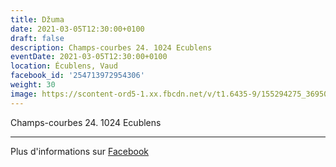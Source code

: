 ```yaml
---
title: Džuma
date: 2021-03-05T12:30:00+0100
draft: false
description: Champs-courbes 24. 1024 Ecublens
eventDate: 2021-03-05T12:30:00+0100
location: Écublens, Vaud
facebook_id: '254713972954306'
weight: 30
image: https://scontent-ord5-1.xx.fbcdn.net/v/t1.6435-9/155294275_3695079563921169_4909597834044538694_n.jpg?_nc_cat=101&ccb=1-7&_nc_sid=9e60e4&_nc_ohc=1u5N6Nw98MAQ7kNvwGUd_bT&_nc_oc=AdlWaYzjI0f0lAOr3B0qOj54V3S_VGrhhzIT28xoCvVcnS9SIeYxzQuU_KxrdSQtCGg&_nc_zt=23&_nc_ht=scontent-ord5-1.xx&edm=ABTKTjYEAAAA&_nc_gid=b2t5Fq0qIL3fZAbtMn2AHA&oh=00_AfVJpLgQJwMwFyNeYh94b2Pm8YuPL_ZElXuiPFUPRcJWsA&oe=68D73B5B
---
```


Champs-courbes 24. 1024 Ecublens

---

Plus d'informations sur [Facebook](https://facebook.com/events/254713972954306)